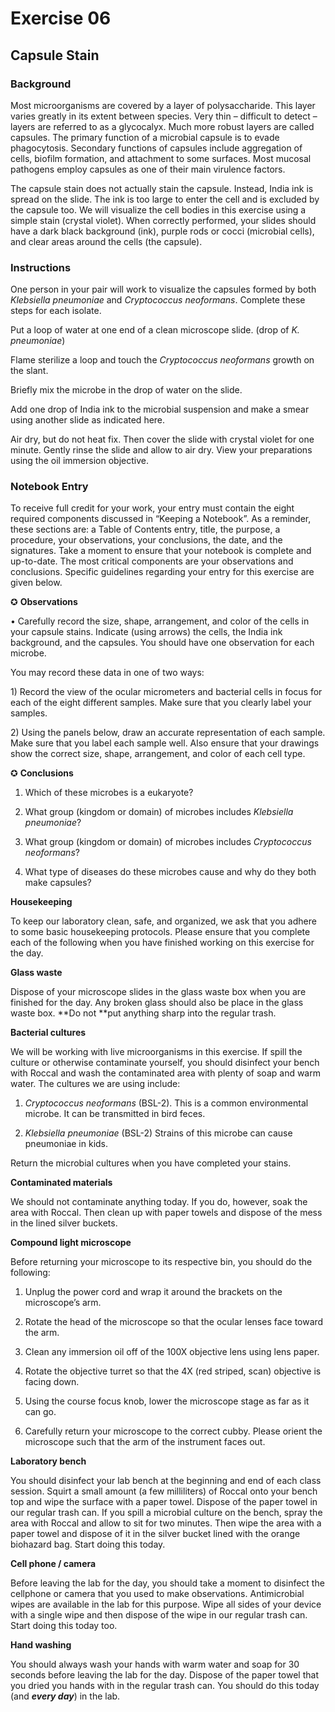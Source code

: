 # **Exercise 06**

## **Capsule Stain**

### **Background**

Most microorganisms are covered by a layer of polysaccharide. This layer varies greatly in its extent between species. Very thin – difficult to detect – layers are referred to as a glycocalyx. Much more robust layers are called capsules. The primary function of a microbial capsule is to evade phagocytosis. Secondary functions of capsules include aggregation of cells, biofilm formation, and attachment to some surfaces. Most mucosal pathogens employ capsules as one of their main virulence factors.

The capsule stain does not actually stain the capsule. Instead, India ink is spread on the slide. The ink is too large to enter the cell and is excluded by the capsule too. We will visualize the cell bodies in this exercise using a simple stain \(crystal violet\). When correctly performed, your slides should have a dark black background \(ink\), purple rods or cocci \(microbial cells\), and clear areas around the cells \(the capsule\).

### **Instructions**

One person in your pair will work to visualize the capsules formed by both _Klebsiella pneumoniae_ and _Cryptococcus neoformans_. Complete these steps for each isolate.

Put a loop of water at one end of a clean microscope slide. \(drop of _K. pneumoniae_\)

Flame sterilize a loop and touch the _Cryptococcus neoformans_ growth on the slant.

Briefly mix the microbe in the drop of water on the slide.

Add one drop of India ink to the microbial suspension and make a smear using another slide as indicated here.

Air dry, but do not heat fix. Then cover the slide with crystal violet for one minute. Gently rinse the slide and allow to air dry. View your preparations using the oil immersion objective.

### **Notebook Entry**

To receive full credit for your work, your entry must contain the eight required components discussed in “Keeping a Notebook”. As a reminder, these sections are: a Table of Contents entry, title, the purpose, a procedure, your observations, your conclusions, the date, and the signatures. Take a moment to ensure that your notebook is complete and up-to-date. The most critical components are your observations and conclusions. Specific guidelines regarding your entry for this exercise are given below.

✪ **Observations**

• Carefully record the size, shape, arrangement, and color of the cells in your capsule stains. Indicate \(using arrows\) the cells, the India ink background, and the capsules. You should have one observation for each microbe.

You may record these data in one of two ways:

1\) Record the view of the ocular micrometers and bacterial cells in focus for each of the eight different samples. Make sure that you clearly label your samples.



2\) Using the panels below, draw an accurate representation of each sample. Make sure that you label each sample well. Also ensure that your drawings show the correct size, shape, arrangement, and color of each cell type.



✪ **Conclusions**

1. Which of these microbes is a eukaryote?

2. What group \(kingdom or domain\) of microbes includes _Klebsiella pneumoniae_?

3. What group \(kingdom or domain\) of microbes includes _Cryptococcus neoformans_?

4. What type of diseases do these microbes cause and why do they both make capsules?



**Housekeeping**

To keep our laboratory clean, safe, and organized, we ask that you adhere to some basic housekeeping protocols. Please ensure that you complete each of the following when you have finished working on this exercise for the day.

**Glass waste**

Dispose of your microscope slides in the glass waste box when you are finished for the day. Any broken glass should also be place in the glass waste box. **Do not **put anything sharp into the regular trash.

**Bacterial cultures**

We will be working with live microorganisms in this exercise. If spill the culture or otherwise contaminate yourself, you should disinfect your bench with Roccal and wash the contaminated area with plenty of soap and warm water. The cultures we are using include:

1. _Cryptococcus neoformans_ \(BSL-2\). This is a common environmental microbe. It can be transmitted in bird feces.

2. _Klebsiella pneumoniae_ \(BSL-2\) Strains of this microbe can cause pneumoniae in kids.

Return the microbial cultures when you have completed your stains.

**Contaminated materials**

We should not contaminate anything today. If you do, however, soak the area with Roccal. Then clean up with paper towels and dispose of the mess in the lined silver buckets.

**Compound light microscope**

Before returning your microscope to its respective bin, you should do the following:

1. Unplug the power cord and wrap it around the brackets on the microscope’s arm.

2. Rotate the head of the microscope so that the ocular lenses face toward the arm.

3. Clean any immersion oil off of the 100X objective lens using lens paper.

4. Rotate the objective turret so that the 4X \(red striped, scan\) objective is facing down.

5. Using the course focus knob, lower the microscope stage as far as it can go.

6. Carefully return your microscope to the correct cubby. Please orient the microscope such that the arm of the instrument faces out.

**Laboratory bench**

You should disinfect your lab bench at the beginning and end of each class session. Squirt a small amount \(a few milliliters\) of Roccal onto your bench top and wipe the surface with a paper towel. Dispose of the paper towel in our regular trash can. If you spill a microbial culture on the bench, spray the area with Roccal and allow to sit for two minutes. Then wipe the area with a paper towel and dispose of it in the silver bucket lined with the orange biohazard bag. Start doing this today.

**Cell phone \/ camera**

Before leaving the lab for the day, you should take a moment to disinfect the cellphone or camera that you used to make observations. Antimicrobial wipes are available in the lab for this purpose. Wipe all sides of your device with a single wipe and then dispose of the wipe in our regular trash can. Start doing this today too.

**Hand washing**

You should always wash your hands with warm water and soap for 30 seconds before leaving the lab for the day. Dispose of the paper towel that you dried you hands with in the regular trash can. You should do this today \(and _**every day**_\) in the lab.

